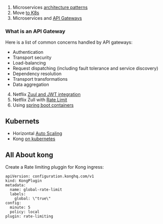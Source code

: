 1. Microservices [architecture patterns]
2. Move [to K8s]
3. Microservices and [API Gateways]

### What is an API Gateway
Here is a list of common concerns handled by API gateways:

- Authentication
- Transport security
- Load-balancing
- Request dispatching (including fault tolerance and service discovery)
- Dependency resolution
- Transport transformations
- Data aggregation

4. Netflix [Zuul and JWT integration]
5. Netflix Zull with [Rate Limit]
6. Using [spring boot containers]


## Kubernets
- Horizontal [Auto Scaling]
- Kong [on kubernetes]

## All About kong

Create a Rate limiting pluggin for Kong ingress:
```
apiVersion: configuration.konghq.com/v1
kind: KongPlugin
metadata:
  name: global-rate-limit
  labels:
    global: \"true\"
config:
  minute: 5
  policy: local
plugin: rate-limiting
```
[on Kubernetes]:<https://github.com/Kong/kubernetes-ingress-controller/blob/master/docs/guides/getting-started.md>

[Auto Scaling]:<https://www.youtube.com/watch?v=y9CYnjlWKok&t=370s>
[Rate Limit]:<https://www.baeldung.com/spring-cloud-zuul-rate-limit>
[Zuul and JWT integration]:<https://www.baeldung.com/spring-security-zuul-oauth-jwt>
[API Gateways]:<https://auth0.com/blog/an-introduction-to-microservices-part-2-API-gateway/>
[to K8s]:<https://www.appdynamics.com/blog/product/migrating-from-docker-compose-to-kubernetes/>
[architecture patterns]:<https://docs.microsoft.com/en-us/azure/architecture/patterns/>
[spring boot containers]:<https://spring.io/blog/2018/11/08/spring-boot-in-a-container>
